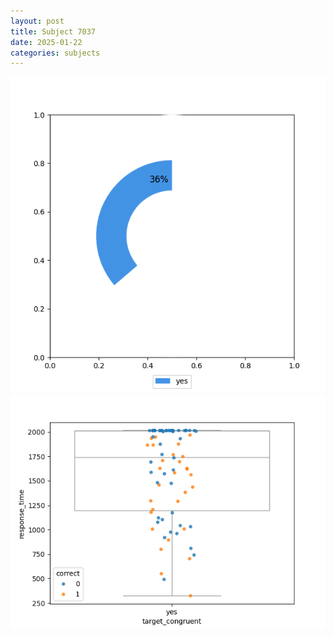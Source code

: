 ```yaml
---
layout: post
title: Subject 7037
date: 2025-01-22
categories: subjects
---
```


![](data/7037/run-5/7037_accuracy_target_congruence.png)
![](data/7037/run-5/7037_rt_congruence.png)
